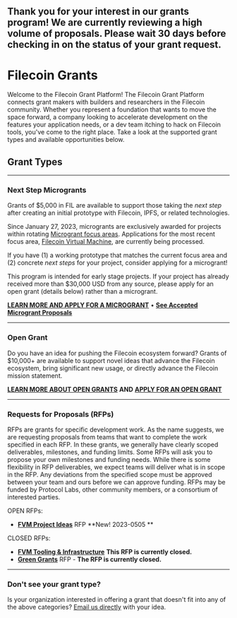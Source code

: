 ## Thank you for your interest in our grants program! We are currently reviewing a high volume of proposals. Please wait 30 days before checking in on the status of your grant request.

# Filecoin Grants


Welcome to the Filecoin Grant Platform! The Filecoin Grant Platform connects grant makers with builders and researchers in the Filecoin community. Whether you represent a foundation that wants to move the space forward, a company looking to accelerate development on the features your application needs, or a dev team itching to hack on Filecoin tools, you've come to the right place. Take a look at the supported grant types and available opportunities below.

## Grant Types

---

### Next Step Microgrants

Grants of $5,000 in FIL are available to support those taking the _next step_ after creating an initial prototype with Filecoin, IPFS, or related technologies.

Since January 27, 2023, microgrants are exclusively awarded for projects within rotating [Microgrant focus areas](https://github.com/filecoin-project/devgrants/blob/master/microgrants/microgrants.md#focus-areas). Applications for the most recent focus area, [Filecoin Virtual Machine](https://fvm.filecoin.io/), are currently being processed. 

If you have (1) a working prototype that matches the current focus area and (2) concrete _next steps_ for your project, consider applying for a microgrant!

This program is intended for early stage projects. If your project has already received more than $30,000 USD from any source, please apply for an open grant (details below) rather than a microgrant.

[**LEARN MORE AND APPLY FOR A MICROGRANT**](https://github.com/filecoin-project/devgrants/blob/master/microgrants/microgrants.md) • [**See Accepted Microgrant Proposals**](https://github.com/filecoin-project/devgrants/blob/master/microgrants/accepted-microgrant-applications.md) 

---

### Open Grant
Do you have an idea for pushing the Filecoin ecosystem forward? Grants of $10,000+ are available to support novel ideas that advance the Filecoin ecosystem, bring significant new usage, or directly advance the Filecoin mission statement.


[**LEARN MORE ABOUT OPEN GRANTS**](https://github.com/filecoin-project/devgrants/tree/master/open-grants) **AND** [**APPLY FOR AN OPEN GRANT**](https://github.com/filecoin-project/devgrants/issues/new?assignees=&labels=&template=open-grant-application.md&title=)


---

### Requests for Proposals (RFPs)
RFPs are grants for specific development work. As the name suggests, we are requesting proposals from teams that want to complete the work specified in each RFP. In these grants, we generally have clearly scoped deliverables, milestones, and funding limits. Some RFPs will ask you to propose your own milestones and funding needs. While there is some flexibility in RFP deliverables, we expect teams will deliver what is in scope in the RFP. Any deviations from the specified scope must be approved between your team and ours before we can approve funding. RFPs may be funded by Protocol Labs, other community members, or a consortium of interested parties.

OPEN RFPs:

* [**FVM Project Ideas**](https://github.com/filecoin-project/devgrants/blob/master/rfps/fvm-rfp-ideas.md) RFP **New! 2023-0505 **

CLOSED RFPs:

* [**FVM Tooling & Infrastructure**](https://github.com/filecoin-project/devgrants/blob/master/rfps/fvm-open-tools-infra.md) **This RFP is currently closed.**
* [**Green Grants**](https://github.com/filecoin-project/devgrants/blob/master/rfps/green-grants.md) RFP - **The RFP is currently closed.**



---

### Don't see your grant type?
Is your organization interested in offering a grant that doesn't fit into any of the above categories? [Email us directly](mailto:grants@filecoin.org) with your idea.


